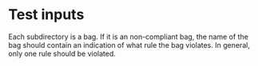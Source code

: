Test inputs
===========

Each subdirectory is a bag. If it is an non-compliant bag, the name of the
bag should contain an indication of what rule the bag violates. In general, only
one rule should be violated.